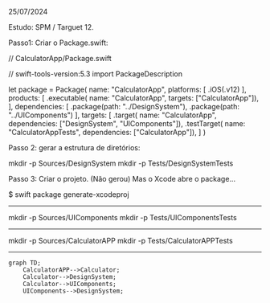 25/07/2024

Estudo: SPM / Targuet 12.

Passo1:
Criar o Package.swift:

// CalculatorApp/Package.swift

// swift-tools-version:5.3
import PackageDescription

let package = Package(
    name: "CalculatorApp",
    platforms: [
        .iOS(.v12)
    ],
    products: [
        .executable(
            name: "CalculatorApp",
            targets: ["CalculatorApp"]),
    ],
    dependencies: [
        .package(path: "../DesignSystem"),
        .package(path: "../UIComponents")
    ],
    targets: [
        .target(
            name: "CalculatorApp",
            dependencies: ["DesignSystem", "UIComponents"]),
        .testTarget(
            name: "CalculatorAppTests",
            dependencies: ["CalculatorApp"]),
    ]
)

Passo 2: gerar a estrutura de diretórios:

mkdir -p Sources/DesignSystem
mkdir -p Tests/DesignSystemTests



Passo 3: Criar o projeto. (Não gerou)
Mas o Xcode abre o package...

$ swift package generate-xcodeproj


-------------

mkdir -p Sources/UIComponents
mkdir -p Tests/UIComponentsTests

--------------

mkdir -p Sources/CalculatorAPP
mkdir -p Tests/CalculatorAPPTests

--------------

```mermaid
graph TD;
    CalculatorAPP-->Calculator;
    Calculator-->DesignSystem;
    Calculator-->UIComponents;
    UIComponents-->DesignSystem;
```

